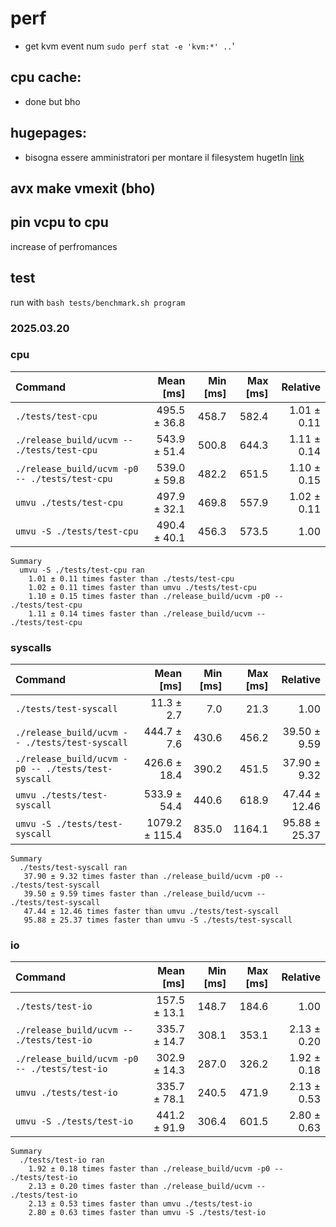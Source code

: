 # perf

- get kvm event num `sudo perf stat -e 'kvm:*' ..`'

## cpu cache:
- done but bho

## hugepages:
- bisogna essere amministratori per montare il filesystem hugetln [link](https://www.kernel.org/doc/html/latest/admin-guide/mm/hugetlbpage.html#using-huge-pages)

## avx make vmexit (bho)

## pin vcpu to cpu
increase of perfromances


## test

run with `bash tests/benchmark.sh program`

### 2025.03.20
### cpu

| Command | Mean [ms] | Min [ms] | Max [ms] | Relative |
|:---|---:|---:|---:|---:|
| `./tests/test-cpu` | 495.5 ± 36.8 | 458.7 | 582.4 | 1.01 ± 0.11 |
| `./release_build/ucvm -- ./tests/test-cpu` | 543.9 ± 51.4 | 500.8 | 644.3 | 1.11 ± 0.14 |
| `./release_build/ucvm -p0 -- ./tests/test-cpu` | 539.0 ± 59.8 | 482.2 | 651.5 | 1.10 ± 0.15 |
| `umvu ./tests/test-cpu` | 497.9 ± 32.1 | 469.8 | 557.9 | 1.02 ± 0.11 |
| `umvu -S ./tests/test-cpu` | 490.4 ± 40.1 | 456.3 | 573.5 | 1.00 |

```
Summary
  umvu -S ./tests/test-cpu ran
    1.01 ± 0.11 times faster than ./tests/test-cpu
    1.02 ± 0.11 times faster than umvu ./tests/test-cpu
    1.10 ± 0.15 times faster than ./release_build/ucvm -p0 -- ./tests/test-cpu
    1.11 ± 0.14 times faster than ./release_build/ucvm -- ./tests/test-cpu
```

### syscalls

| Command | Mean [ms] | Min [ms] | Max [ms] | Relative |
|:---|---:|---:|---:|---:|
| `./tests/test-syscall` | 11.3 ± 2.7 | 7.0 | 21.3 | 1.00 |
| `./release_build/ucvm -- ./tests/test-syscall` | 444.7 ± 7.6 | 430.6 | 456.2 | 39.50 ± 9.59 |
| `./release_build/ucvm -p0 -- ./tests/test-syscall` | 426.6 ± 18.4 | 390.2 | 451.5 | 37.90 ± 9.32 |
| `umvu ./tests/test-syscall` | 533.9 ± 54.4 | 440.6 | 618.9 | 47.44 ± 12.46 |
| `umvu -S ./tests/test-syscall` | 1079.2 ± 115.4 | 835.0 | 1164.1 | 95.88 ± 25.37 |

```
Summary
  ./tests/test-syscall ran
   37.90 ± 9.32 times faster than ./release_build/ucvm -p0 -- ./tests/test-syscall
   39.50 ± 9.59 times faster than ./release_build/ucvm -- ./tests/test-syscall
   47.44 ± 12.46 times faster than umvu ./tests/test-syscall
   95.88 ± 25.37 times faster than umvu -S ./tests/test-syscall
```

### io

| Command | Mean [ms] | Min [ms] | Max [ms] | Relative |
|:---|---:|---:|---:|---:|
| `./tests/test-io` | 157.5 ± 13.1 | 148.7 | 184.6 | 1.00 |
| `./release_build/ucvm -- ./tests/test-io` | 335.7 ± 14.7 | 308.1 | 353.1 | 2.13 ± 0.20 |
| `./release_build/ucvm -p0 -- ./tests/test-io` | 302.9 ± 14.3 | 287.0 | 326.2 | 1.92 ± 0.18 |
| `umvu ./tests/test-io` | 335.7 ± 78.1 | 240.5 | 471.9 | 2.13 ± 0.53 |
| `umvu -S ./tests/test-io` | 441.2 ± 91.9 | 306.4 | 601.5 | 2.80 ± 0.63 |


```
Summary
  ./tests/test-io ran
    1.92 ± 0.18 times faster than ./release_build/ucvm -p0 -- ./tests/test-io
    2.13 ± 0.20 times faster than ./release_build/ucvm -- ./tests/test-io
    2.13 ± 0.53 times faster than umvu ./tests/test-io
    2.80 ± 0.63 times faster than umvu -S ./tests/test-io
```